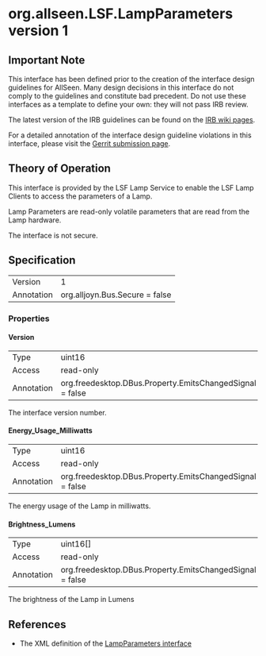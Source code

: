 # org.allseen.LSF.LampParameters version 1

## Important Note
This interface has been defined prior to the creation of the interface design guidelines for AllSeen.
Many design decisions in this interface do not comply to the guidelines and constitute bad precedent.
Do not use these interfaces as a template to define your own: they will not pass IRB review.

The latest version of the IRB guidelines can be found on the
[IRB wiki pages](https://wiki.allseenalliance.org/interfacereviewboard).

For a detailed annotation of the interface design guideline violations in this interface, please
visit the [Gerrit submission page](https://git.allseenalliance.org/gerrit/#/c/5877/).

## Theory of Operation
This interface is provided by the LSF Lamp Service to enable the LSF Lamp
Clients to access the parameters of a Lamp.

Lamp Parameters are read-only volatile parameters that are read from the Lamp hardware.

The interface is not secure.

## Specification

|              |       				|
|--------------|--------------------------------|
| Version      | 1     				|
| Annotation   | org.alljoyn.Bus.Secure = false |

### Properties

#### Version

|            |                                                          |
|------------|----------------------------------------------------------|
| Type       | uint16                                                   |
| Access     | read-only                                                |
| Annotation | org.freedesktop.DBus.Property.EmitsChangedSignal = false	|

The interface version number.

#### Energy_Usage_Milliwatts

|            |                                                          |
|------------|----------------------------------------------------------|
| Type       | uint16                                                   |
| Access     | read-only                                                |
| Annotation | org.freedesktop.DBus.Property.EmitsChangedSignal = false	|

The energy usage of the Lamp in milliwatts.

#### Brightness_Lumens

|            |                                                          |
|------------|----------------------------------------------------------|
| Type       | uint16[]                                                 |
| Access     | read-only                                                |
| Annotation | org.freedesktop.DBus.Property.EmitsChangedSignal = false	|

The brightness of the Lamp in Lumens

## References

  * The XML definition of the [LampParameters interface](LampParameters-v1.xml)



